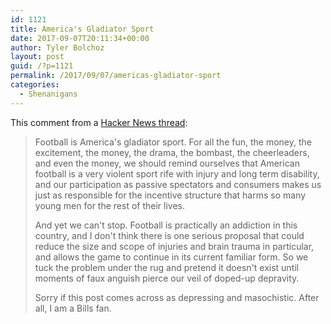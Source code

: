 ```yaml
---
id: 1121
title: America's Gladiator Sport
date: 2017-09-07T20:11:34+00:00
author: Tyler Bolchoz
layout: post
guid: /?p=1121
permalink: /2017/09/07/americas-gladiator-sport
categories:
  - Shenanigans
---
```

This comment from a [Hacker News thread](https://news.ycombinator.com/item?id=15141495):
>Football is America's gladiator sport. For all the fun, the money, the excitement, the money, the drama, the bombast, the cheerleaders, and even the money, we should remind ourselves that American football is a very violent sport rife with injury and long term disability, and our participation as passive spectators and consumers makes us just as responsible for the incentive structure that harms so many young men for the rest of their lives.
>
>And yet we can't stop. Football is practically an addiction in this country, and I don't think there is one serious proposal that could reduce the size and scope of injuries and brain trauma in particular, and allows the game to continue in its current familiar form. So we tuck the problem under the rug and pretend it doesn't exist until moments of faux anguish pierce our veil of doped-up depravity.
>
>Sorry if this post comes across as depressing and masochistic. After all, I am a Bills fan.
